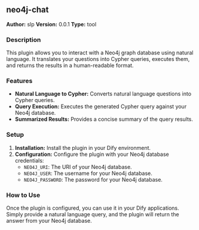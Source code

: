 ## neo4j-chat

**Author:** slp
**Version:** 0.0.1
**Type:** tool

### Description

This plugin allows you to interact with a Neo4j graph database using natural language. It translates your questions into Cypher queries, executes them, and returns the results in a human-readable format.

### Features

- **Natural Language to Cypher:** Converts natural language questions into Cypher queries.
- **Query Execution:** Executes the generated Cypher query against your Neo4j database.
- **Summarized Results:**  Provides a concise summary of the query results.

### Setup

1.  **Installation:** Install the plugin in your Dify environment.
2.  **Configuration:** Configure the plugin with your Neo4j database credentials:
    *   `NEO4J_URI`: The URI of your Neo4j database.
    *   `NEO4J_USER`: The username for your Neo4j database.
    *   `NEO4J_PASSWORD`: The password for your Neo4j database.

### How to Use

Once the plugin is configured, you can use it in your Dify applications. Simply provide a natural language query, and the plugin will return the answer from your Neo4j database.
